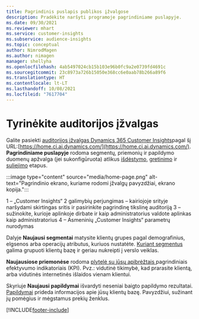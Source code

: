 ```yaml
---
title: Pagrindinis puslapis publikos įžvalgose
description: Pradėkite naršyti programoje pagrindiniame puslapyje.
ms.date: 09/30/2021
ms.reviewer: mhart
ms.service: customer-insights
ms.subservice: audience-insights
ms.topic: conceptual
author: NimrodMagen
ms.author: nimagen
manager: shellyha
ms.openlocfilehash: 4ab5497024cb15b103e96b0fc9a2e0739fd4691c
ms.sourcegitcommit: 23c8973a726b15050e368cc6e0aab78b266a89f6
ms.translationtype: HT
ms.contentlocale: lt-LT
ms.lasthandoff: 10/08/2021
ms.locfileid: "7617704"
---
```

# <a name="explore-audience-insights"></a>Tyrinėkite auditorijos įžvalgas

Galite pasiekti [auditorijos įžvalgas Dynamics 365 Customer Insights](https://home.ci.ai.dynamics.com/)pagal šį URL:[https://home.ci.ai.dynamics.com/](https://home.ci.ai.dynamics.com/).
**Pagrindiniame puslapyje** rodoma segmentų, priemonių ir papildymo duomenų apžvalga (jei sukonfigūruota) atlikus [išdėstymo](map-entities.md), [gretinimo](match-entities.md) ir [suliejimo](merge-entities.md) etapus.

:::image type="content" source="media/home-page.png" alt-text="Pagrindinio ekrano, kuriame rodomi įžvalgų pavyzdžiai, ekrano kopija.":::

1 – „Customer Insights“ 2 galimybių perjungimas – kairiojoje srityje naršydami skirtingas sritis ir pasirinkite pagrindinę tikslinę auditoriją 3 – sužinokite, kurioje aplinkoje dirbate ir kaip administratorius valdote aplinkas kaip administratorius 4 – Asmeninių „Customer Insights“ parametrų nurodymas

Dalyje **Naujausi segmentai** matysite klientų grupes pagal demografinius, elgsenos arba operacijų atributus, kuriuos nustatėte. [Kuriant segmentus ](segments.md)galima grupuoti klientų bazę ir geriau nukreipti į verslo veiklas.

**Naujausiose priemonėse** rodoma [plytelė su jūsų apibrėžtais ](measures.md) pagrindiniais efektyvumo indikatoriais (KPI). Pvz.: vidutinė tikimybė, kad prarasite klientą, arba vidutinės internetinės išlaidos vienam klientui.

Skyriuje **Naujausi papildymai** išvardyti neseniai baigto papildymo rezultatai. [Papildymai](enrichment-hub.md) prideda informacijos apie jūsų klientų bazę. Pavyzdžiui, sužinant jų pomėgius ir mėgstamus prekių ženklus.

[!INCLUDE[footer-include](../includes/footer-banner.md)]